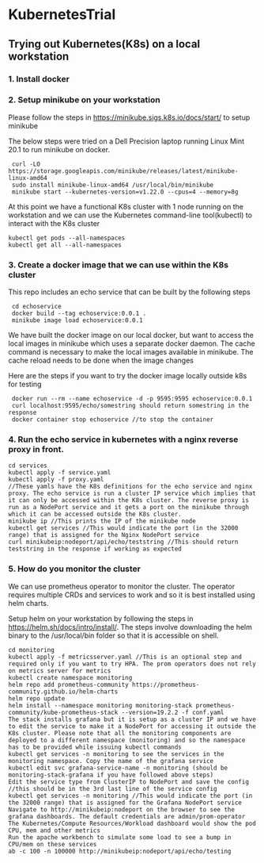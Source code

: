 # KubernetesTrial

## Trying out Kubernetes(K8s) on a local workstation

### 1. Install docker

### 2. Setup minikube on your workstation

Please follow the steps in https://minikube.sigs.k8s.io/docs/start/ to setup minikube

The below steps were tried on a Dell Precision laptop running Linux Mint 20.1 to run minikube on docker.
```
 curl -LO https://storage.googleapis.com/minikube/releases/latest/minikube-linux-amd64
 sudo install minikube-linux-amd64 /usr/local/bin/minikube
 minikube start --kubernetes-version=v1.22.0 --cpus=4 --memory=8g
```
At this point we have a functional K8s cluster with 1 node running on the workstation and we can use the Kubernetes command-line tool(kubectl) to interact with the K8s cluster

```
kubectl get pods --all-namespaces
kubectl get all --all-namespaces
```

### 3. Create a docker image that we can use within the K8s cluster

This repo includes an echo service that can be built by the following steps

```
 cd echoservice
 docker build --tag echoservice:0.0.1 .
 minikube image load echoservice:0.0.1
```

 We have built the docker image on our local docker, but want to access the local images in minikube which uses a separate docker daemon. The cache command is necessary to make the local images available in minikube. The cache reload needs to be done when the image changes

 Here are the steps if you want to try the docker image locally outside k8s for testing

```
 docker run --rm --name echoservice -d -p 9595:9595 echoservice:0.0.1
 curl localhost:9595/echo/somestring should return somestring in the response
 docker container stop echoservice //to stop the container
```

### 4. Run the echo service in kubernetes with a nginx reverse proxy in front.

```
cd services
kubectl apply -f service.yaml
kubectl apply -f proxy.yaml
//These yamls have the K8s definitions for the echo service and nginx proxy. The echo service is run a cluster IP service which implies that it can only be accessed within the K8s cluster. The reverse proxy is run as a NodePort service and it gets a port on the minikube through which it can be accessed outside the K8s cluster.
minikube ip //This prints the IP of the minikube node
kubectl get services //This would indicate the port (in the 32000 range) that is assigned for the Nginx NodePort service
curl minikubeip:nodeport/api/echo/teststring //This should return teststring in the response if working as expected
```

### 5. How do you monitor the cluster
We can use prometheus operator to monitor the cluster. The operator requires multiple CRDs and services to work and so it is best installed using helm charts.

Setup helm on your workstation by following the steps in https://helm.sh/docs/intro/install/. The steps involve downloading the helm binary to the /usr/local/bin folder so that it is accessible on shell.

```
cd monitoring
kubectl apply -f metricsserver.yaml //This is an optional step and required only if you want to try HPA. The prom operators does not rely on metrics server for metrics
kubectl create namespace monitoring
helm repo add prometheus-community https://prometheus-community.github.io/helm-charts
helm repo update
helm install --namespace monitoring monitoring-stack prometheus-community/kube-prometheus-stack --version=19.2.2 -f conf.yaml
The stack installs grafana but it is setup as a cluster IP and we have to edit the service to make it a NodePort for accessing it outside the K8s cluster. Please note that all the monitoring components are deployed to a different namespace (monitoring) and so the namespace has to be provided while issuing kubectl commands
kubectl get services -n monitoring to see the services in the monitoring namespace. Copy the name of the grafana service
kubectl edit svc grafana-service-name -n monitoring (should be monitoring-stack-grafana if you have followed above steps) 
Edit the service type from ClusterIP to NodePort and save the config  //this should be in the 3rd last line of the service config
kubectl get services -n monitoring //This would indicate the port (in the 32000 range) that is assigned for the Grafana NodePort service
Navigate to http://minikubeip:nodeport on the browser to see the grafana dashboards. The default credentials are admin/prom-operator
The Kubernetes/Compute Resources/Workload dashboard would show the pod CPU, mem and other metrics
Run the apache workbench to simulate some load to see a bump in CPU/mem on these services
ab -c 100 -n 100000 http://minikubeip:nodeport/api/echo/testing

```